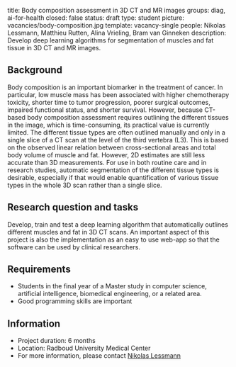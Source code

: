 title: Body composition assessment in 3D CT and MR images
groups: diag, ai-for-health
closed: false
status: draft
type: student
picture: vacancies/body-composition.jpg
template: vacancy-single
people: Nikolas Lessmann, Matthieu Rutten, Alina Vrieling, Bram van Ginneken
description: Develop deep learning algorithms for segmentation of muscles and fat tissue in 3D CT and MR images.

## Background
Body composition is an important biomarker in the treatment of cancer. In particular, low muscle mass has been associated with
higher chemotherapy toxicity, shorter time to tumor progression, poorer surgical outcomes, impaired functional status, and
shorter survival. However, because CT-based body composition assessment requires outlining the different tissues in the image,
which is time-consuming, its practical value is currently limited. The different tissue types are often outlined manually and
only in a single slice of a CT scan at the level of the third vertebra (L3). This is based on the observed linear relation
between cross-sectional areas and total body volume of muscle and fat. However, 2D estimates are still less accurate than
3D measurements. For use in both routine care and in research studies, automatic segmentation of the different tissue types is
desirable, especially if that would enable quantification of various tissue types in the whole 3D scan rather than a single slice.

## Research question and tasks
Develop, train and test a deep learning algorithm that automatically outlines different muscles and fat in 3D CT scans. An important
aspect of this project is also the implementation as an easy to use web-app so that the software can be used by clinical researchers.

## Requirements
-	Students in the final year of a Master study in computer science, artificial intelligence, biomedical engineering, or a related area.
- Good programming skills are important

## Information
-	Project duration: 6 months
-	Location: Radboud University Medical Center
-	For more information, please contact [Nikolas Lessmann](http://diagnijmegen.nl/index.php/Person?name=Nikolas_Lessmann) 
